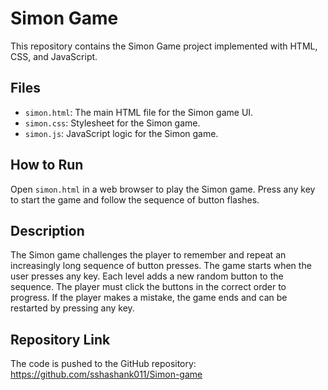 # Simon Game

This repository contains the Simon Game project implemented with HTML, CSS, and JavaScript.

## Files

- `simon.html`: The main HTML file for the Simon game UI.
- `simon.css`: Stylesheet for the Simon game.
- `simon.js`: JavaScript logic for the Simon game.

## How to Run

Open `simon.html` in a web browser to play the Simon game. Press any key to start the game and follow the sequence of button flashes.

## Description

The Simon game challenges the player to remember and repeat an increasingly long sequence of button presses. The game starts when the user presses any key. Each level adds a new random button to the sequence. The player must click the buttons in the correct order to progress. If the player makes a mistake, the game ends and can be restarted by pressing any key.

## Repository Link

The code is pushed to the GitHub repository: https://github.com/sshashank011/Simon-game
